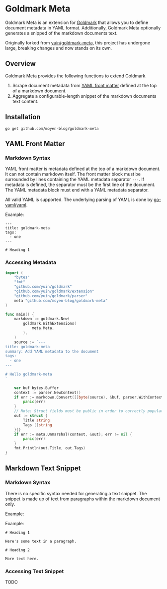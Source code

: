 # Goldmark Meta

Goldmark Meta is an extension for [Goldmark](http://github.com/yuin/goldmark) that allows you to define document metadata in YAML format. Additionally, Goldmark Meta optionally generates a snipped of the markdown documents text.

Originally forked from [yuin/goldmark-meta](http://github.com/yuin/goldmark-meta), this project has undergone large, breaking changes and now stands on its own.

## Overview

Goldmark Meta provides the following functions to extend Goldmark.

1. Scrape document metadata from [YAML front matter](https://jekyllrb.com/docs/front-matter/) defined at the top of a markdown document.
2. Aggregate a configurable-length snippet of the markdown documents text content.

## Installation

```
go get github.com/moyen-blog/goldmark-meta
```

## YAML Front Matter

### Markdown Syntax

YAML front matter is metadata defined at the top of a markdown document. It can not contain markdown itself. The front matter block must be surrounded by lines containing the YAML metadata separator `---`. If metadata is defined, the separator must be the first line of the document. The YAML metadata block must end with a YAML metadata separator.

All valid YAML is supported. The underlying parsing of YAML is done by [go-yaml/yaml](https://github.com/go-yaml/yaml).

Example:

```
---
title: goldmark-meta
tags:
  - one
---

# Heading 1
```

### Accessing Metadata

```go
import (
    "bytes"
    "fmt"
    "github.com/yuin/goldmark"
    "github.com/yuin/goldmark/extension"
    "github.com/yuin/goldmark/parser"
    meta "github.com/moyen-blog/goldmark-meta"
)

func main() {
    markdown := goldmark.New(
        goldmark.WithExtensions(
            meta.Meta,
        ),
    )
    source := `---
title: goldmark-meta
summary: Add YAML metadata to the document
tags:
  - one
---

# Hello goldmark-meta
`

    var buf bytes.Buffer
    context := parser.NewContext()
    if err := markdown.Convert([]byte(source), &buf, parser.WithContext(context)); err != nil {
        panic(err)
    }
    // Note: Struct fields must be public in order to correctly populate the data
    out := struct {
        Title string
        Tags []string
    }{}
    if err := meta.Unmarshal(context, &out); err != nil {
        panic(err)
    }
    fmt.Println(out.Title, out.Tags)
}
```

## Markdown Text Snippet

### Markdown Syntax

There is no specific syntax needed for generating a text snippet. The snippet is made up of text from paragraphs within the markdown document only.

Example:

Example:

```
# Heading 1

Here's some text in a paragraph.

# Heading 2

More text here.
```

### Accessing Text Snippet

TODO
